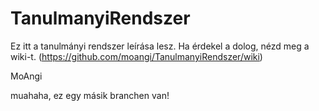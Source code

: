 # TanulmanyiRendszer

Ez itt a tanulmányi rendszer leírása lesz.
Ha érdekel a dolog, nézd meg a wiki-t. (https://github.com/moangi/TanulmanyiRendszer/wiki)

MoAngi

muahaha, ez egy másik branchen van!